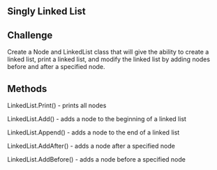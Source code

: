 ## Singly Linked List

## Challenge

Create a Node and LinkedList class that will give the ability to create a linked list, print a linked list, and modify the linked list by adding nodes before and after a specified node.

## Methods

LinkedList.Print() - prints all nodes 

LinkedList.Add() - adds a node to the beginning of a linked list

LinkedList.Append() - adds a node to the end of a linked list

LinkedList.AddAfter() - adds a node after a specified node

LinkedList.AddBefore() - adds a node before a specified node
